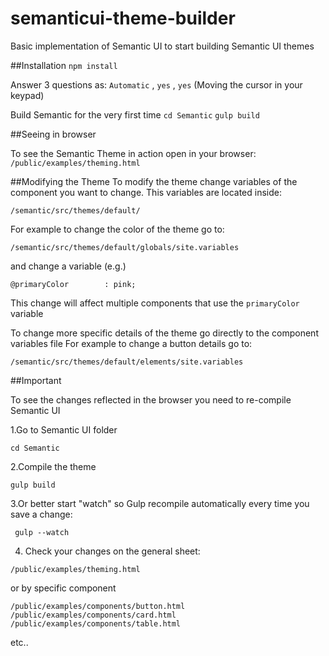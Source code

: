 # semanticui-theme-builder
Basic implementation of Semantic UI to start building Semantic UI themes


##Installation
```npm install```

Answer 3 questions as:
`Automatic` , `yes` , `yes` (Moving the cursor in your keypad)

Build Semantic for the very first time
```cd Semantic```
```gulp build```

##Seeing in browser

To see the Semantic Theme in action open in your browser:
``` /public/examples/theming.html ```

##Modifying the Theme
To modify the theme change variables of the component you want to change.
This variables are located inside:

```/semantic/src/themes/default/ ```

For example to change the color of the theme go to:

```/semantic/src/themes/default/globals/site.variables```

and change a variable (e.g.)

``` @primaryColor        : pink; ```

This change will affect multiple components that use the   `primaryColor` variable

To change more specific details of the theme go directly to the component variables file
 For example to change a button details go to:

```/semantic/src/themes/default/elements/site.variables```

##Important

To see the changes reflected in the browser you need to re-compile Semantic UI


1.Go to Semantic UI folder

```cd Semantic```

2.Compile the theme

```gulp build```

3.Or better start "watch" so Gulp recompile automatically every time you save a change:

``` gulp --watch```

4. Check your changes on the general sheet:

``` /public/examples/theming.html ```

or by specific component

``` /public/examples/components/button.html ```
``` /public/examples/components/card.html ```
``` /public/examples/components/table.html ```

etc..










